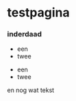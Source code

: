 <style>
table th, td {padding: 20px;}
  th, td {width: 50%; text-align:left;}
</style>
<body>

<h1> testpagina</h1>
<h3> inderdaad</h3>

<ul>
  <li>een</li>
  <li>twee</li>
</ul>

<p><ul>
  <li>een</li>
  <li>twee</li>
</ul></p>

en nog wat tekst

</body>

